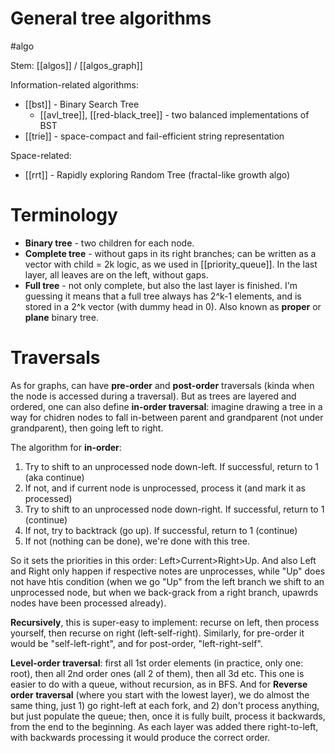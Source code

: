 # General tree algorithms
#algo

Stem: [[algos]] / [[algos_graph]]

Information-related algorithms:
* [[bst]] - Binary Search Tree
    * [[avl_tree]], [[red-black_tree]] - two balanced implementations of BST
* [[trie]] - space-compact and fail-efficient string representation

Space-related:
* [[rrt]] - Rapidly exploring Random Tree (fractal-like growth algo)

# Terminology

* **Binary tree** - two children for each node.
* **Complete tree** - without gaps in its right branches; can be written as a vector with child = 2k logic, as we used in [[priority_queue]]. In the last layer, all leaves are on the left, without gaps.
* **Full tree** - not only complete, but also the last layer is finished. I'm guessing it means that a full tree always has 2^k-1 elements, and is stored in a 2^k vector (with dummy head in 0). Also known as **proper** or **plane** binary tree.

# Traversals

As for graphs, can have **pre-order** and **post-order** traversals (kinda when the node is accessed during a traversal). But as trees are  layered and ordered, one can also define **in-order traversal**: imagine drawing a tree in a way for chidren nodes to fall in-between parent and grandparent (not under grandparent), then going left to right.

The algorithm for **in-order**:
1. Try to shift to an unprocessed node down-left. If successful, return to 1 (aka continue)
2. If not, and if current node is unprocessed, process it (and mark it as processed)
3. Try to shift to an unprocessed node down-right. If successful, return to  1 (continue)
4. If not, try to backtrack (go up). If successful, return to 1 (continue)
5. If not (nothing can be done), we're done with this tree.

So it sets the priorities in this order: Left>Current>Right>Up. And also Left and Right only happen if respective notes are unprocesses, while "Up" does not have htis condition (when we go "Up" from the left branch we shift to an unprocessed node, but when we back-grack from a right branch, upawrds nodes have been processed already).

**Recursively**, this is super-easy to implement: recurse on left, then process yourself, then recurse on right (left-self-right). Similarly, for pre-order it would be "self-left-right", and for post-order, "left-right-self".

**Level-order traversal**: first all 1st order elements (in practice, only one: root), then all 2nd order ones (all 2 of them), then all 3d etc. This one is easier to do with a queue, without recursion, as in BFS. And for **Reverse order traversal** (where you start with the lowest layer), we do almost the same thing, just 1) go right-left at each fork, and 2) don't process anything, but just populate the queue; then, once it is fully built, process it backwards, from the end to the beginning. As each layer was added there right-to-left, with backwards processing it would produce the correct order.